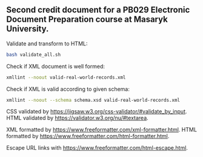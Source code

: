 ## Second credit document for a PB029 Electronic Document Preparation course at Masaryk University.

Validate and transform to HTML:
```bash
bash validate_all.sh
```

Check if XML document is well formed:
```bash
xmllint --noout valid-real-world-records.xml
```

Check if XML is valid according to given schema:
```bash
xmllint --noout --schema schema.xsd valid-real-world-records.xml
```

CSS validated by https://jigsaw.w3.org/css-validator/#validate_by_input.
HTML validated by https://validator.w3.org/nu/#textarea.

XML formatted by https://www.freeformatter.com/xml-formatter.html.
HTML formatted by https://www.freeformatter.com/html-formatter.html.

Escape URL links with https://www.freeformatter.com/html-escape.html.
 
